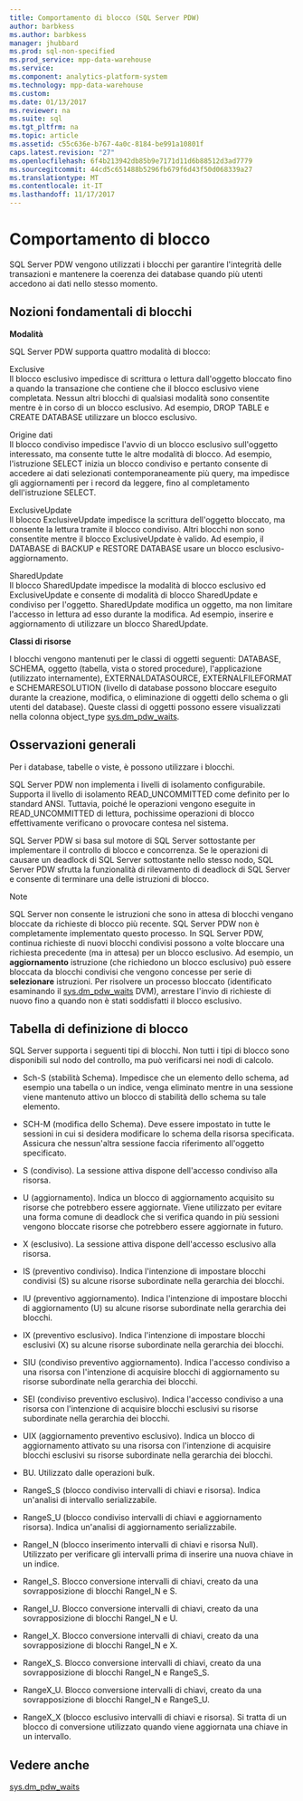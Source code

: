 ```yaml
---
title: Comportamento di blocco (SQL Server PDW)
author: barbkess
ms.author: barbkess
manager: jhubbard
ms.prod: sql-non-specified
ms.prod_service: mpp-data-warehouse
ms.service: 
ms.component: analytics-platform-system
ms.technology: mpp-data-warehouse
ms.custom: 
ms.date: 01/13/2017
ms.reviewer: na
ms.suite: sql
ms.tgt_pltfrm: na
ms.topic: article
ms.assetid: c55c636e-b767-4a0c-8184-be991a10801f
caps.latest.revision: "27"
ms.openlocfilehash: 6f4b213942db85b9e7171d11d6b88512d3ad7779
ms.sourcegitcommit: 44cd5c651488b5296fb679f6d43f50d068339a27
ms.translationtype: MT
ms.contentlocale: it-IT
ms.lasthandoff: 11/17/2017
---
```

# <a name="locking-behavior"></a>Comportamento di blocco
SQL Server PDW vengono utilizzati i blocchi per garantire l'integrità delle transazioni e mantenere la coerenza dei database quando più utenti accedono ai dati nello stesso momento.  
  
## <a name="Basics"></a>Nozioni fondamentali di blocchi  
**Modalità**  
  
SQL Server PDW supporta quattro modalità di blocco:  
  
Exclusive  
Il blocco esclusivo impedisce di scrittura o lettura dall'oggetto bloccato fino a quando la transazione che contiene che il blocco esclusivo viene completata. Nessun altri blocchi di qualsiasi modalità sono consentite mentre è in corso di un blocco esclusivo. Ad esempio, DROP TABLE e CREATE DATABASE utilizzare un blocco esclusivo.  
  
Origine dati  
Il blocco condiviso impedisce l'avvio di un blocco esclusivo sull'oggetto interessato, ma consente tutte le altre modalità di blocco. Ad esempio, l'istruzione SELECT inizia un blocco condiviso e pertanto consente di accedere ai dati selezionati contemporaneamente più query, ma impedisce gli aggiornamenti per i record da leggere, fino al completamento dell'istruzione SELECT.  
  
ExclusiveUpdate  
Il blocco ExclusiveUpdate impedisce la scrittura dell'oggetto bloccato, ma consente la lettura tramite il blocco condiviso. Altri blocchi non sono consentite mentre il blocco ExclusiveUpdate è valido. Ad esempio, il DATABASE di BACKUP e RESTORE DATABASE usare un blocco esclusivo-aggiornamento.  
  
SharedUpdate  
Il blocco SharedUpdate impedisce la modalità di blocco esclusivo ed ExclusiveUpdate e consente di modalità di blocco SharedUpdate e condiviso per l'oggetto. SharedUpdate modifica un oggetto, ma non limitare l'accesso in lettura ad esso durante la modifica. Ad esempio, inserire e aggiornamento di utilizzare un blocco SharedUpdate.  
  
**Classi di risorse**  
  
I blocchi vengono mantenuti per le classi di oggetti seguenti: DATABASE, SCHEMA, oggetto (tabella, vista o stored procedure), l'applicazione (utilizzato internamente), EXTERNALDATASOURCE, EXTERNALFILEFORMAT e SCHEMARESOLUTION (livello di database possono bloccare eseguito durante la creazione, modifica, o eliminazione di oggetti dello schema o gli utenti del database). Queste classi di oggetti possono essere visualizzati nella colonna object_type [sys.dm_pdw_waits](../relational-databases/system-dynamic-management-views/sys-dm-pdw-waits-transact-sql.md).  
  
## <a name="Remarks"></a>Osservazioni generali  
Per i database, tabelle o viste, è possono utilizzare i blocchi.  
  
SQL Server PDW non implementa i livelli di isolamento configurabile. Supporta il livello di isolamento READ_UNCOMMITTED come definito per lo standard ANSI. Tuttavia, poiché le operazioni vengono eseguite in READ_UNCOMMITTED di lettura, pochissime operazioni di blocco effettivamente verificano o provocare contesa nel sistema.  
  
SQL Server PDW si basa sul motore di SQL Server sottostante per implementare il controllo di blocco e concorrenza. Se le operazioni di causare un deadlock di SQL Server sottostante nello stesso nodo, SQL Server PDW sfrutta la funzionalità di rilevamento di deadlock di SQL Server e consente di terminare una delle istruzioni di blocco.  
  
> [!NOTE]  
> SQL Server non consente le istruzioni che sono in attesa di blocchi vengano bloccate da richieste di blocco più recente. SQL Server PDW non è completamente implementato questo processo. In SQL Server PDW, continua richieste di nuovi blocchi condivisi possono a volte bloccare una richiesta precedente (ma in attesa) per un blocco esclusivo. Ad esempio, un **aggiornamento** istruzione (che richiedono un blocco esclusivo) può essere bloccata da blocchi condivisi che vengono concesse per serie di **selezionare** istruzioni. Per risolvere un processo bloccato (identificato esaminando il [sys.dm_pdw_waits](../relational-databases/system-dynamic-management-views/sys-dm-pdw-waits-transact-sql.md) DVM), arrestare l'invio di richieste di nuovo fino a quando non è stati soddisfatti il blocco esclusivo.  
  
## <a name="lock-definition-table"></a>Tabella di definizione di blocco  
SQL Server supporta i seguenti tipi di blocchi. Non tutti i tipi di blocco sono disponibili sul nodo del controllo, ma può verificarsi nei nodi di calcolo.  
  
-   Sch-S (stabilità Schema). Impedisce che un elemento dello schema, ad esempio una tabella o un indice, venga eliminato mentre in una sessione viene mantenuto attivo un blocco di stabilità dello schema su tale elemento.  
  
-   SCH-M (modifica dello Schema). Deve essere impostato in tutte le sessioni in cui si desidera modificare lo schema della risorsa specificata. Assicura che nessun'altra sessione faccia riferimento all'oggetto specificato.  
  
-   S (condiviso). La sessione attiva dispone dell'accesso condiviso alla risorsa.  
  
-   U (aggiornamento). Indica un blocco di aggiornamento acquisito su risorse che potrebbero essere aggiornate. Viene utilizzato per evitare una forma comune di deadlock che si verifica quando in più sessioni vengono bloccate risorse che potrebbero essere aggiornate in futuro.  
  
-   X (esclusivo). La sessione attiva dispone dell'accesso esclusivo alla risorsa.  
  
-   IS (preventivo condiviso). Indica l'intenzione di impostare blocchi condivisi (S) su alcune risorse subordinate nella gerarchia dei blocchi.  
  
-   IU (preventivo aggiornamento). Indica l'intenzione di impostare blocchi di aggiornamento (U) su alcune risorse subordinate nella gerarchia dei blocchi.  
  
-   IX (preventivo esclusivo). Indica l'intenzione di impostare blocchi esclusivi (X) su alcune risorse subordinate nella gerarchia dei blocchi.  
  
-   SIU (condiviso preventivo aggiornamento). Indica l'accesso condiviso a una risorsa con l'intenzione di acquisire blocchi di aggiornamento su risorse subordinate nella gerarchia dei blocchi.  
  
-   SEI (condiviso preventivo esclusivo). Indica l'accesso condiviso a una risorsa con l'intenzione di acquisire blocchi esclusivi su risorse subordinate nella gerarchia dei blocchi.  
  
-   UIX (aggiornamento preventivo esclusivo). Indica un blocco di aggiornamento attivato su una risorsa con l'intenzione di acquisire blocchi esclusivi su risorse subordinate nella gerarchia dei blocchi.  
  
-   BU. Utilizzato dalle operazioni bulk.  
  
-   RangeS_S (blocco condiviso intervalli di chiavi e risorsa). Indica un'analisi di intervallo serializzabile.  
  
-   RangeS_U (blocco condiviso intervalli di chiavi e aggiornamento risorsa). Indica un'analisi di aggiornamento serializzabile.  
  
-   RangeI_N (blocco inserimento intervalli di chiavi e risorsa Null). Utilizzato per verificare gli intervalli prima di inserire una nuova chiave in un indice.  
  
-   RangeI_S. Blocco conversione intervalli di chiavi, creato da una sovrapposizione di blocchi RangeI_N e S.  
  
-   RangeI_U. Blocco conversione intervalli di chiavi, creato da una sovrapposizione di blocchi RangeI_N e U.  
  
-   RangeI_X. Blocco conversione intervalli di chiavi, creato da una sovrapposizione di blocchi RangeI_N e X.  
  
-   RangeX_S. Blocco conversione intervalli di chiavi, creato da una sovrapposizione di blocchi RangeI_N e RangeS_S.  
  
-   RangeX_U. Blocco conversione intervalli di chiavi, creato da una sovrapposizione di blocchi RangeI_N e RangeS_U.  
  
-   RangeX_X (blocco esclusivo intervalli di chiavi e risorsa). Si tratta di un blocco di conversione utilizzato quando viene aggiornata una chiave in un intervallo.  
  
## <a name="see-also"></a>Vedere anche  
<!-- MISSING LINKS 
[Common Metadata Query Examples &#40;SQL Server PDW&#41;](../sqlpdw/common-metadata-query-examples-sql-server-pdw.md)  
-->
[sys.dm_pdw_waits](../relational-databases/system-dynamic-management-views/sys-dm-pdw-waits-transact-sql.md)  
  
